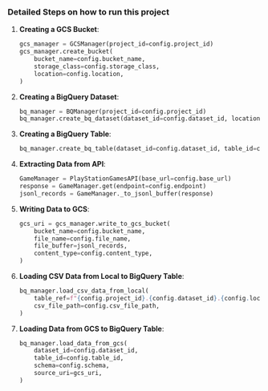 ### Detailed Steps on how to run this project

1. **Creating a GCS Bucket**:
    ```python
    gcs_manager = GCSManager(project_id=config.project_id)
    gcs_manager.create_bucket(
        bucket_name=config.bucket_name,
        storage_class=config.storage_class,
        location=config.location,
    )
    ```

2. **Creating a BigQuery Dataset**:
    ```python
    bq_manager = BQManager(project_id=config.project_id)
    bq_manager.create_bq_dataset(dataset_id=config.dataset_id, location=config.location)
    ```

3. **Creating a BigQuery Table**:
    ```python
    bq_manager.create_bq_table(dataset_id=config.dataset_id, table_id=config.table_id)
    ```

4. **Extracting Data from API**:
    ```python
    GameManager = PlayStationGamesAPI(base_url=config.base_url)
    response = GameManager.get(endpoint=config.endpoint)
    jsonl_records = GameManager._to_jsonl_buffer(response)
    ```

5. **Writing Data to GCS**:
    ```python
    gcs_uri = gcs_manager.write_to_gcs_bucket(
        bucket_name=config.bucket_name,
        file_name=config.file_name,
        file_buffer=jsonl_records,
        content_type=config.content_type,
    )
    ```

6. **Loading CSV Data from Local to BigQuery Table**:
    ```python
    bq_manager.load_csv_data_from_local(
        table_ref=f"{config.project_id}.{config.dataset_id}.{config.local_table_id}",
        csv_file_path=config.csv_file_path,
    )
    ```

7. **Loading Data from GCS to BigQuery Table**:
    ```python
    bq_manager.load_data_from_gcs(
        dataset_id=config.dataset_id,
        table_id=config.table_id,
        schema=config.schema,
        source_uri=gcs_uri,
    )
    ```